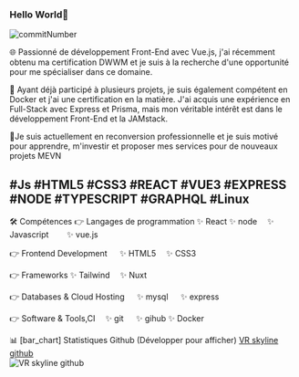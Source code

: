 ### Hello World👋


   <!--       
Cancel changes
Here are some ideas to get you started:

- 🔭 I’m currently working on ...
- 🌱 I’m currently learning ...
- 👯 I’m looking to collaborate on ...
- 🤔 I’m looking for help with ...
- 💬 Ask me about ...
- 📫 How to reach me: ...
- 😄 Pronouns: ...
- ⚡ Fun fact: ...
-->
![commitNumber](https://imgur.com/pMwXeW5.png 'commit')

🌐 Passionné de développement Front-End avec Vue.js, j'ai récemment obtenu ma certification DWWM et je suis à la recherche d'une opportunité pour me spécialiser dans ce domaine.  

🐳 Ayant déjà participé à plusieurs projets, je suis également compétent en Docker et j'ai une certification en la matière. J'ai acquis une expérience en Full-Stack avec Express et Prisma, mais mon véritable intérêt est dans le développement Front-End et la JAMstack.

🚀Je suis actuellement en reconversion professionnelle et je suis motivé pour apprendre, m'investir et proposer mes services pour de nouveaux projets MEVN

#Js #HTML5 #CSS3 #REACT #VUE3 #EXPRESS #NODE #TYPESCRIPT #GRAPHQL #Linux
----
🛠️ Compétences
👉 Langages de programmation
✨ React ✨ node  ✨ Javascript   ✨ vue.js

👉 Frontend Development
  ✨ HTML5  ✨ CSS3  
  
👉 Frameworks 
   ✨ Tailwind  ✨ Nuxt  

👉 Databases & Cloud Hosting
  ✨ mysql   ✨ express  

👉 Software & Tools,CI
 ✨ git   ✨ gihub ✨ Docker 

📊 [bar_chart] Statistiques Github (Développer pour afficher)
[VR skyline github](https://skyline.github.com/letotor/2021 'commit number')  
![VR skyline github](https://imgur.com/BCTJYXT.png)
